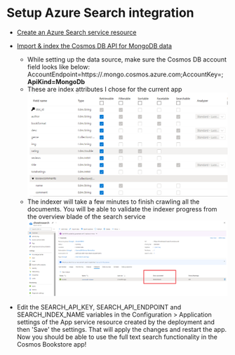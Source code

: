 # Setup Azure Search integration

- [Create an Azure Search service resource](https://docs.microsoft.com/en-us/azure/search/search-create-service-portal)

- [Import & index the Cosmos DB API for MongoDB data](https://docs.microsoft.com/en-us/azure/search/search-howto-index-cosmosdb#use-the-portal)
  - While setting up the data source, make sure the Cosmos DB account field looks like below:
  AccountEndpoint=https://<Cosmos DB account name>.mongo.cosmos.azure.com;AccountKey=<Cosmos DB auth key>;**ApiKind=MongoDb**
  - These are index attributes I chose for the current app
    ![Search index attributes](./images/searchindexattributes.png)
  - The indexer will take a few minutes to finish crawling all the documents. You will be able to validate the indexer progress from the overview blade of the search service
  ![Search indexer completion](./images/searchindexercomplete.png)

- Edit the SEARCH_API_KEY, SEARCH_API_ENDPOINT and SEARCH_INDEX_NAME variables in the Configuration > Application settings of the App service resource created by the deployment and then 'Save' the settings. That will apply the changes and restart the app.<br />
Now you should be able to use the full text search functionality in the Cosmos Bookstore app!
